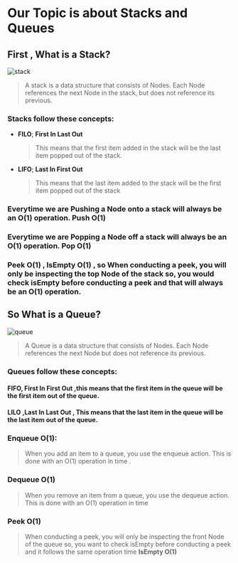 # Our Topic is about Stacks and Queues


## First , What is a Stack?

![stack](https://cdn.programiz.com/sites/tutorial2program/files/stack.png)

> A stack is a data structure that consists of Nodes. Each Node references the next Node in the stack, but does not reference its previous.



### Stacks follow these concepts:

- **FILO**; **First In Last Out**

  > This means that the first item added in the stack will be the last item popped out of the stack.
- **LIFO**; **Last In First Out**
  >This means that the last item added to the stack will be the first item popped out of the stack

### Everytime we are Pushing a Node onto a stack will always be an O(1) operation. Push O(1)

### Everytime we are Popping a Node off a stack will always be an O(1) operation. Pop O(1)

### Peek O(1) , IsEmpty O(1) , so When conducting a peek, you will only be inspecting the top Node of the stack so, you would check isEmpty before conducting a peek and that will always be an O(1) operation.

## So What is a Queue?

![queue](https://www.101computing.net/wp/wp-content/uploads/queue-diagram.png)

> A Queue is a data structure that consists of Nodes. Each Node references the next Node but does not reference its previous.

### Queues follow these concepts:

#### **FIFO**, First In First Out ,this means that the first item in the queue will be the first item out of the queue.

#### **LILO** ,Last In Last Out , This means that the last item in the queue will be the last item out of the queue.

### Enqueue O(1):

> When you add an item to a queue, you use the enqueue action. This is done with an O(1) operation in time .

### Dequeue O(1)

>When you remove an item from a queue, you use the dequeue action. This is done with an O(1) operation in time

### Peek O(1)

> When conducting a peek, you will only be inspecting the front Node of the queue so, you want to check isEmpty before conducting a peek and it follows the same operation time **IsEmpty O(1)**

